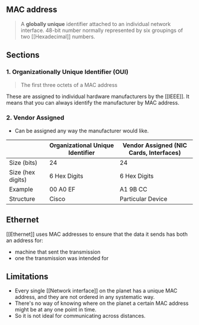 ## MAC address

>A __globally unique__ identifier attached to an individual network interface.
>48-bit number normally represented by six groupings of two [[Hexadecimal]] numbers.

## Sections
### 1. Organizationally Unique Identifier (OUI)

>The first three octets of a MAC address

These are assigned to individual hardware manufacturers by the [[IEEE]].
It means that you can always identify the manufacturer by MAC address.
### 2. Vendor Assigned
- Can be assigned any way the manufacturer would like.

|                  | Organizational Unique Identifier | Vendor Assigned (NIC Cards, Interfaces) |
| ----------------- | -------------------------------- | --------------------------------------- |
| Size (bits)       | 24                               | 24                                      |
| Size (hex digits) | 6 Hex Digits                     | 6 Hex Digits                            |
| Example           | 00 A0 EF                         | A1 9B CC                                |
| Structure         | Cisco                            | Particular Device                       |

## Ethernet

[[Ethernet]] uses MAC addresses to ensure that the data it sends has both an address for:
- machine that sent the transmission
- one the transmission was intended for

## Limitations
- Every single [[Network interface]] on the planet has a unique MAC address, and they are not ordered in any systematic way.
- There's no way of knowing where on the planet a certain MAC address might be at any one point in time.
- So it is not ideal for communicating across distances.